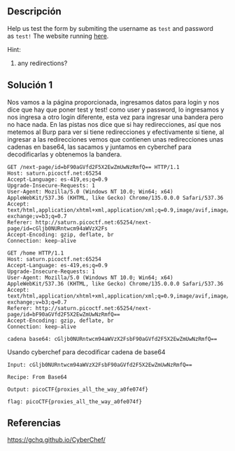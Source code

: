 ## Descripción 
Help us test the form by submiting the username as `test` and password as `test!`
The website running [here](http://saturn.picoctf.net:50745/).

Hint:
1. any redirections?
## Solución 1

Nos vamos a la página proporcionada, ingresamos datos para login y nos dice que hay que poner test y test! como user y password, lo ingresamos y nos ingresa a otro login diferente, esta vez para ingresar una bandera pero no hace nada. En las pistas nos dice que si hay redirecciones, así que nos metemos al Burp para ver si tiene redirecciones y efectivamente si tiene, al ingresar a las redirecciones vemos que contienen unas redirecciones unas cadenas en base64, las sacamos y juntamos en cyberchef para decodificarlas y obtenemos la bandera.

```
GET /next-page/id=bF90aGVfd2F5X2EwZmUwNzRmfQ== HTTP/1.1
Host: saturn.picoctf.net:65254
Accept-Language: es-419,es;q=0.9
Upgrade-Insecure-Requests: 1
User-Agent: Mozilla/5.0 (Windows NT 10.0; Win64; x64) AppleWebKit/537.36 (KHTML, like Gecko) Chrome/135.0.0.0 Safari/537.36
Accept: text/html,application/xhtml+xml,application/xml;q=0.9,image/avif,image/webp,image/apng,*/*;q=0.8,application/signed-exchange;v=b3;q=0.7
Referer: http://saturn.picoctf.net:65254/next-page/id=cGljb0NURntwcm94aWVzX2Fs
Accept-Encoding: gzip, deflate, br
Connection: keep-alive

GET /home HTTP/1.1
Host: saturn.picoctf.net:65254
Accept-Language: es-419,es;q=0.9
Upgrade-Insecure-Requests: 1
User-Agent: Mozilla/5.0 (Windows NT 10.0; Win64; x64) AppleWebKit/537.36 (KHTML, like Gecko) Chrome/135.0.0.0 Safari/537.36
Accept: text/html,application/xhtml+xml,application/xml;q=0.9,image/avif,image/webp,image/apng,*/*;q=0.8,application/signed-exchange;v=b3;q=0.7
Referer: http://saturn.picoctf.net:65254/next-page/id=bF90aGVfd2F5X2EwZmUwNzRmfQ==
Accept-Encoding: gzip, deflate, br
Connection: keep-alive

cadena base64: cGljb0NURntwcm94aWVzX2FsbF90aGVfd2F5X2EwZmUwNzRmfQ==
```

Usando cyberchef para decodificar cadena de base64

```
Input: cGljb0NURntwcm94aWVzX2FsbF90aGVfd2F5X2EwZmUwNzRmfQ==

Recipe: From Base64

Output: picoCTF{proxies_all_the_way_a0fe074f}

flag: picoCTF{proxies_all_the_way_a0fe074f}
```

## Referencias
https://gchq.github.io/CyberChef/